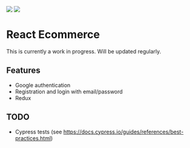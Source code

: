 <img src="https://circleci.com/gh/w3bdesign/react-ecommerce/tree/master.svg?style=svg"> <img src="https://api.codeclimate.com/v1/badges/ec3dd668ce623ddb263d/maintainability" />

# React Ecommerce

This is currently a work in progress.
Will be updated regularly.

## Features

- Google authentication
- Registration and login with email/password
- Redux

## TODO

- Cypress tests (see https://docs.cypress.io/guides/references/best-practices.html)
